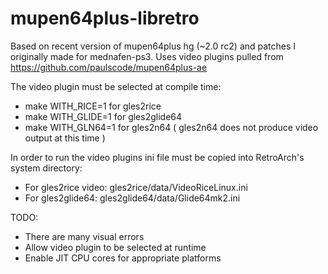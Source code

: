 mupen64plus-libretro
====================

Based on recent version of mupen64plus hg (~2.0 rc2) and patches I originally made for mednafen-ps3.
Uses video plugins pulled from https://github.com/paulscode/mupen64plus-ae

The video plugin must be selected at compile time:
* make WITH_RICE=1 for gles2rice
* make WITH_GLIDE=1 for gles2glide64
* make WITH_GLN64=1 for gles2n64 ( gles2n64 does not produce video output at this time )

In order to run the video plugins ini file must be copied into RetroArch's system directory:
* For gles2rice video: gles2rice/data/VideoRiceLinux.ini
* For gles2glide64: gles2glide64/data/Glide64mk2.ini

TODO:
* There are many visual errors
* Allow video plugin to be selected at runtime
* Enable JIT CPU cores for appropriate platforms
